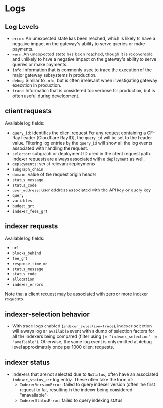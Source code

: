 # Logs

## Log Levels

- `error`: An unexpected state has been reached, which is likely to have a negative impact on the gateway's ability to serve queries or make payments.
- `warn`: An unexpected state has been reached, though it is recoverable and unlikely to have a negative impact on the gateway's ability to serve queries or make payments.
- `info`: Information that is commonly used to trace the execution of the major gateway subsystems in production.
- `debug`: Similar to `info`, but is often irrelevant when investigating gateway execution in production.
- `trace`: Information that is considered too verbose for production, but is often useful during development.

## client requests

Available log fields:

- `query_id`: identifies the client request.For any request containing a CF-Ray header (Cloudflare Ray ID), the `query_id` will be set to the header value. Filtering log entries by the `query_id` will show all the log events associated with handling the request.
- `selector`: subgraph or deployment ID used in the client request path. Indexer requests are always associated with a `deployment` as well.
- `deployments`: set of relevant deployments
- `subgraph_chain`
- `domain`: value of the request origin header
- `status_message`
- `status_code`
- `user_address`: user address associated with the API key or query key
- `query`
- `variables`
- `budget_grt`
- `indexer_fees_grt`

## indexer requests

Available log fields:

- `url`
- `blocks_behind`
- `fee_grt`
- `response_time_ms`
- `status_message`
- `status_code`
- `allocation`
- `indexer_errors`

Note that a client request may be associated with zero or more indexer requests.

## indexer-selection behavior

- With trace logs enabled (`indexer_selection=trace`), indexer selection will always log an `available` event with a dump of selection factors for all the indexers being compared (filter using `|= "indexer_selection" |= "available"`). Otherwise, the same log event is only emitted at debug level approximately once per 1000 client requests.

## indexer status

- Indexers that are not selected due to `NoStatus`, often have an associated `indexer_status_err` log entriy. These often take the form of:
  - `IndexerVersionError`: failed to query indexer version (often the first request to fail, resulting in the indexer being considered "unavailable")
  - `IndexerStatusError`: failed to query indexing status
